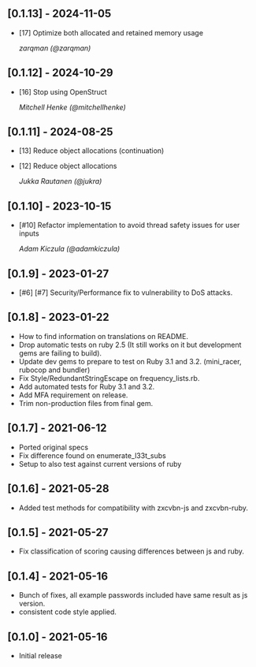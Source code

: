 ## [0.1.13] - 2024-11-05
- [17] Optimize both allocated and retained memory usage

  *zarqman (@zarqman)*

## [0.1.12] - 2024-10-29
- [16] Stop using OpenStruct

  *Mitchell Henke (@mitchellhenke)*

## [0.1.11] - 2024-08-25
- [13] Reduce object allocations (continuation)
- [12] Reduce object allocations

  *Jukka Rautanen (@jukra)*

## [0.1.10] - 2023-10-15
- [#10] Refactor implementation to avoid thread safety issues for user inputs

  *Adam Kiczula (@adamkiczula)*

## [0.1.9] - 2023-01-27
- [#6] [#7] Security/Performance fix to vulnerability to DoS attacks.

## [0.1.8] - 2023-01-22
- How to find information on translations on README.
- Drop automatic tests on ruby 2.5 (It still works on it but development gems are failing to build).
- Update dev gems to prepare to test on Ruby 3.1 and 3.2. (mini_racer, rubocop and bundler)
- Fix Style/RedundantStringEscape on frequency_lists.rb.
- Add automated tests for Ruby 3.1 and 3.2.
- Add MFA requirement on release.
- Trim non-production files from final gem.

## [0.1.7] - 2021-06-12
- Ported original specs
- Fix difference found on enumerate_l33t_subs
- Setup to also test against current versions of ruby

## [0.1.6] - 2021-05-28
- Added test methods for compatibility with zxcvbn-js and zxcvbn-ruby.

## [0.1.5] - 2021-05-27
- Fix classification of scoring causing differences between js and ruby.

## [0.1.4] - 2021-05-16

- Bunch of fixes, all example passwords included have same result as js version.
- consistent code style applied.

## [0.1.0] - 2021-05-16

- Initial release
